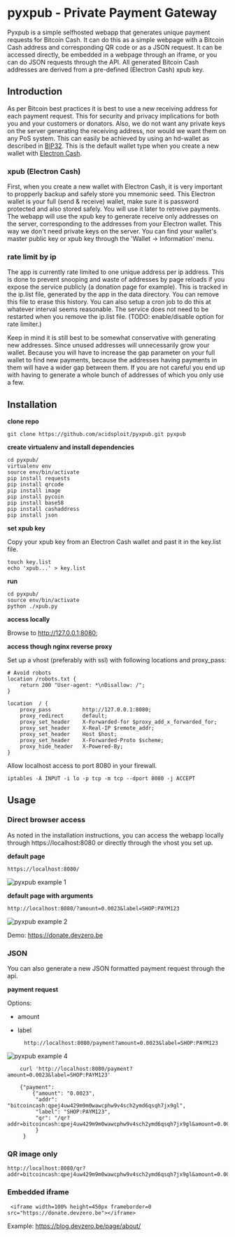 # pyxpub - Private Payment Gateway
 
Pyxpub is a simple selfhosted webapp that generates unique payment requests for Bitcoin Cash. It can do this as a simple webpage with a Bitcoin Cash address and corresponding QR code or as a JSON request. It can be accessed directly, be embedded in a webpage through an iframe, or you can do JSON requests through the API. All generated Bitcoin Cash addresses are derived from a pre-defined (Electron Cash) xpub key.

## Introduction
As per Bitcoin best practices it is best to use a new receiving address for each payment request. This for security and privacy implications for both you and your customers or donators. Also, we do not want any private keys on the server generating the receiving address, nor would we want them on any PoS system. This can easily be achieved by using an hd-wallet as described in [BIP32](https://github.com/bitcoin/bips/blob/master/bip-0032.mediawiki). This is the default wallet type when you create a new wallet with [Electron Cash](https://electroncash.org/).

### xpub (Electron Cash)
First, when you create a new wallet with Electron Cash, it is very important to propperly backup and safely store you mnemonic seed. This Electron wallet is your full (send & receive) wallet, make sure it is password protected and also stored safely. You will use it later to retreive payments. The webapp will use the xpub key to generate receive only addresses on the server, corresponding to the addresses from your Electron wallet. This way we don't need private keys on the server. You can find your wallet's master public key or xpub key through the 'Wallet -> Information' menu.

### rate limit by ip
The app is currently rate limited to one unique address per ip address. This is done to prevent snooping and waste of addresses by page reloads if you expose the service publicly (a donation page for example). This is tracked in the ip.list file, generated by the app in the data directory. You can remove this file to erase this history. You can also setup a cron job to do this at whatever interval seems reasonable. The service does not need to be restarted when you remove the ip.list file. (TODO: enable/disable option for rate limiter.)

Keep in mind it is still best to be somewhat conservative with generating new addresses. Since unused addresses will unnecessarily grow your wallet. Because you will have to increase the gap parameter on your full wallet to find new payments, because the addresses having payments in them will have a wider gap between them. If you are not careful you end up with having to generate a whole bunch of addresses of which you only use a few.

## Installation
__clone repo__

    git clone https://github.com/acidsploit/pyxpub.git pyxpub

__create virtualenv and install dependencies__

    cd pyxpub/
    virtualenv env
    source env/bin/activate
    pip install requests
    pip install qrcode
    pip install image
    pip install pycoin
    pip install base58
    pip install cashaddress
    pip install json

__set xpub key__

Copy your xpub key from an Electron Cash wallet and past it in the key.list file.

    touch key.list
    echo 'xpub...' > key.list

__run__

    cd pyxpub/
    source env/bin/activate
    python ./xpub.py

__access locally__

Browse to http://127.0.0.1:8080;


__access though nginx reverse proxy__

Set up a vhost (preferably with ssl) with following locations and proxy_pass:

    # Avoid robots
    location /robots.txt {
        return 200 "User-agent: *\nDisallow: /";
    }

    location  / {
        proxy_pass          http://127.0.0.1:8080;
        proxy_redirect      default;
        proxy_set_header    X-Forwarded-for $proxy_add_x_forwarded_for;
        proxy_set_header    X-Real-IP $remote_addr;
        proxy_set_header    Host $host;
        proxy_set_header    X-Forwarded-Proto $scheme;
        proxy_hide_header   X-Powered-By;
    }

Allow localhost access to port 8080 in your firewall.

    iptables -A INPUT -i lo -p tcp -m tcp --dport 8080 -j ACCEPT


## Usage
### Direct browser access
As noted in the installation instructions, you can access the webapp locally through https://localhost:8080 or directly through the vhost you set up.

__default page__

    https://localhost:8080/
    
![pyxpub example 1](https://i.imgur.com/faDPHsF.png)

__default page with arguments__

    http://localhost:8080/?amount=0.0023&label=SHOP:PAYM123
    
![pyxpub example 2](https://i.imgur.com/vrXDnpZ.png)


Demo: https://donate.devzero.be

    
### JSON
You can also generate a new JSON formatted payment request through the api.

__payment request__

Options:
* amount
* label

        http://localhost:8080/payment?amount=0.0023&label=SHOP:PAYM123

![pyxpub example 4](https://i.imgur.com/wYjhjMk.png)

        curl 'http://localhost:8080/payment?amount=0.0023&label=SHOP:PAYM123'

        {"payment": 
            {"amount": "0.0023", 
             "addr": "bitcoincash:qpej4uw429m9m0wawcphw9v4sch2ymd6qsqh7jx9gl", 
             "label": "SHOP:PAYM123", 
             "qr": "/qr?addr=bitcoincash:qpej4uw429m9m0wawcphw9v4sch2ymd6qsqh7jx9gl&amount=0.0023&label=SHOP:PAYM123"
             }
         }

### QR image only

    http://localhost:8080/qr?addr=bitcoincash:qpej4uw429m9m0wawcphw9v4sch2ymd6qsqh7jx9gl&amount=0.0023&label=SHOP:PAYM123


### Embedded iframe

     <iframe width=100% height=450px frameborder=0 src="https://donate.devzero.be"></iframe> 

Example: https://blog.devzero.be/page/about/ 
